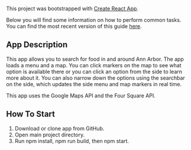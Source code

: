 This project was bootstrapped with [Create React App](https://github.com/facebook/create-react-app).

Below you will find some information on how to perform common tasks.<br>
You can find the most recent version of this guide [here](https://github.com/facebook/create-react-app/blob/master/packages/react-scripts/template/README.md).

## App Description
This app allows you to search for food in and around Ann Arbor. The app loads a menu and a map. You can click markers on the map to see what option is available there or you can click an option from the side to learn more about it. You can also narrow down the options using the searchbar on the side, which updates the side menu and map markers in real time.

This app uses the Google Maps API and the Four Square API.

## How To Start
1) Download or clone app from GitHub.
2) Open main project directory.
3) Run npm install, npm run build, then npm start.
